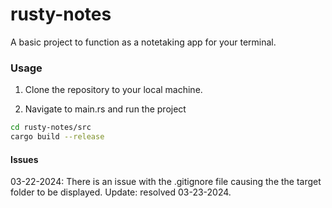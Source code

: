 # rusty-notes

A basic project to function as a notetaking app for your terminal. 

### Usage 

1. Clone the repository to your local machine. 

2. Navigate to main.rs and run the project
```sh
cd rusty-notes/src
cargo build --release 
```

#### Issues
03-22-2024: There is an issue with the .gitignore file causing the the target folder to be displayed. Update: resolved 03-23-2024.
